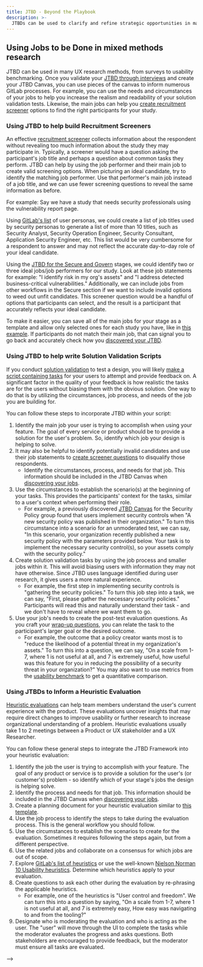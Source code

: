 ```yaml
---
title: JTBD - Beyond the Playbook
description: >-
  JTBDs can be used to clarify and refine strategic opportunities in many of the research and design activities GitLab conducts.
---
```


## Using Jobs to be Done in mixed methods research

JTBD can be used in many UX research methods, from surveys to usability benchmarking. Once you validate your [JTBD through interviews](/handbook/product/ux/jobs-to-be-done/deep-dive/#how-do-i-discover-jtbd-relevant-to-my-group) and create your JTBD Canvas, you can use pieces of the canvas to inform numerous GitLab processes. For example, you can use the needs and circumstances of your jobs to help you increase the realism and readability of your solution validation tests. Likewise, the main jobs can help you [create recruitment screener](https://docs.google.com/document/d/13ywnQHXOHNgF4F4IcJksAqrnyI0-si1R2MbsRS-Rgdc/edit#heading=h.47623lbekxlj) options to find the right participants for your study.

### Using JTBD to help build Recruitment Screeners

An effective [recruitment screener](/handbook/product/ux/ux-research/write-effective-screener/) collects information about the respondent without revealing too much information about the study they may participate in. Typically, a screener would have a question asking the participant's job title and perhaps a question about common tasks they perform. JTBD can help by using the job performer and their main job to create valid screening options. When picturing an ideal candidate, try to identify the matching job performer. Use that performer's main job instead of a job title, and we can use fewer screening questions to reveal the same information as before.

For example: Say we have a study that needs security professionals using the vulnerability report page.

   Using [GitLab's list](/handbook/product/personas/#list-of-user-personas) of user personas, we could create a list of job titles used by security personas to generate a list of more than 10 titles, such as Security Analyst, Security Operation Engineer, Security Consultant, Application Security Engineer, etc. This list would be very cumbersome for a respondent to answer and may not reflect the accurate day-to-day role of your ideal candidate.


   Using the [JTBD for the Secure and Govern](/handbook/product/ux/stage-group-ux-strategy/sec/jtbd/#job-statements) stages, we could identify two or three ideal jobs/job performers for our study. Look at these job statements for example: "I identify risk in my org's assets" and "I address detected business-critical vulnerabilities." Additionally, we can include jobs from other workflows in the Secure section if we want to include invalid options to weed out unfit candidates. This screener question would be a handful of options that participants can select, and the result is a participant that accurately reflects your ideal candidate.

To make it easier, you can save all of the main jobs for your stage as a template and allow only selected ones for each study you have, like in [this example](https://docs.google.com/document/d/1317XpsPeRBdpMb3rrVnPPPSR90xVyiWAJI6IZsot3PM/edit?usp=sharing). If participants do not match their main job, that can signal you to go back and accurately check how you [discovered your JTBD](/handbook/product/ux/jobs-to-be-done/deep-dive/#how-do-i-discover-jtbd-relevant-to-my-group).

### Using JTBD to help write Solution Validation Scripts

If you conduct [solution validation](/handbook/product/ux/ux-research/solution-validation-and-methods) to test a design, you will likely [make a script containing tasks](/handbook/product/ux/ux-research/writing-usability-testing-script/#tasks) for your users to attempt and provide feedback on. A significant factor in the quality of your feedback is how realistic the tasks are for the users without biasing them with the obvious solution. One way to do that is by utilizing the circumstances, job process, and needs of the job you are building for.

You can follow these steps to incorporate JTBD within your script:

1. Identify the main job your user is trying to accomplish when using your feature. The goal of every service or product should be to provide a solution for the user's problem. So, identify which job your design is helping to solve.
1. It may also be helpful to identify potentially invalid candidates and use their job statements to [create screener questions](https://docs.google.com/document/d/13ywnQHXOHNgF4F4IcJksAqrnyI0-si1R2MbsRS-Rgdc/edit#heading=h.47623lbekxlj) to disqualify those respondents.
   - Identify the circumstances, process, and needs for that job. This information should be included in the JTBD Canvas when [discovering your jobs](/handbook/product/ux/jobs-to-be-done/deep-dive/#how-do-i-discover-jtbd-relevant-to-my-group).
1. Use the circumstances to establish the scenario(s) at the beginning of your tasks. This provides the participants' context for the tasks, similar to a user's context when performing their role.
   - For example, a previously discovered [JTBD Canvas](https://app.mural.co/t/gitlab2474/m/gitlab2474/1683826081288/619308d762c47782e3ed36fdd6260914c55b0913?sender=u8b3435b2496ba7d2d7ba2448) for the Security Policy group found that users implement security controls when "A new security policy was published in their organization." To turn this circumstance into a scenario for an unmoderated test, we can say, "In this scenario, your organization recently published a new security policy with the parameters provided below. Your task is to implement the necessary security control(s), so your assets comply with the security policy."
1. Create solution validation tasks by using the job process and smaller jobs within it. This will avoid biasing users with information they may not have otherwise. Since JTBD uses language identified during user research, it gives users a more natural experience.
   - For example, the first step in implementing security controls is "gathering the security policies." To turn this job step into a task, we can say, "First, please gather the necessary security policies." Participants will read this and naturally understand their task - and we don't have to reveal where we want them to go.
1. Use your job's needs to create the post-test evaluation questions. As you craft your [wrap-up questions](/handbook/product/ux/ux-research/writing-usability-testing-script/#usability-study-wrap-up-questions), you can relate the task to the participant's larger goal or the desired outcome.
   - For example, the outcome that a policy creator wants most is to "reduce the likelihood of a potential threat in my organization's assets." To turn this into a question, we can say, "On a scale from 1-7, where 1 is not useful at all, and 7 is extremely useful, how useful was this feature for you in reducing the possibility of a security threat in your organization?" You may also want to use metrics from the [usability benchmark](/handbook/product/ux/ux-research/usability-benchmarking/#metrics) to get a quantitative comparison.

### Using JTBDs to Inform a Heuristic Evaluation

[Heuristic evaluations](/handbook/product/ux/heuristics/) can help team members understand the user's current experience with the product. These evaluations uncover insights that may require direct changes to improve usability or further research to increase organizational understanding of a problem. Heuristic evaluations usually take 1 to 2 meetings between a Product or UX stakeholder and a UX Researcher.

You can follow these general steps to integrate the JTBD Framework into your heuristic evaluation:

1. Identify the job the user is trying to accomplish with your feature. The goal of any product or service is to provide a solution for the user's (or customer's) problem - so identify which of your stage's jobs the design is helping solve.
1. Identify the process and needs for that job. This information should be included in the JTBD Canvas when [discovering your jobs](/handbook/product/ux/jobs-to-be-done/deep-dive/#how-do-i-discover-jtbd-relevant-to-my-group).
1. Create a planning document for your heuristic evaluation similar to [this template](https://docs.google.com/document/d/1MJXl2d-dYLm8m9sisTmESJcK2D5uThQrLwVMipIopxI/edit?usp=sharing).
1. Use the job process to identify the steps to take during the evaluation process. This is the general workflow you should follow.
1. Use the circumstances to establish the scenarios to create for the evaluation. Sometimes it requires following the steps again, but from a different perspective.
1. Use the related jobs and collaborate on a consensus for which jobs are out of scope.
1. Explore [GitLab's list of heuristics](/handbook/product/ux/heuristics/#heuristics) or use the well-known [Nielson Norman 10 Usability heuristics](https://www.nngroup.com/articles/ten-usability-heuristics/). Determine which heuristics apply to your evaluation.
1. Create questions to ask each other during the evaluation by re-phrasing the applicable heuristics.
   - For example, one of the heuristics is "User control and freedom". We can turn this into a question by saying, "On a scale from 1-7, where 1 is not useful at all, and 7 is extremely easy, How easy was navigating to and from the tooling?"
1. Designate who is moderating the evaluation and who is acting as the user. The "user" will move through the UI to complete the tasks while the moderator evaluates the progress and asks questions. Both stakeholders are encouraged to provide feedback, but the moderator must ensure all tasks are evaluated.

  -->